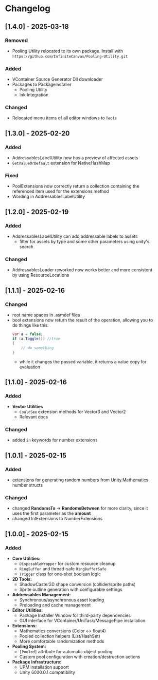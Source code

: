 # Changelog

## [1.4.0] - 2025-03-18
### Removed
- Pooling Utility relocated to its own package. Install with ```https://github.com/InfiniteCanvas/Pooling-Utility.git```

### Added
- VContainer Source Generator Dll downloader
- Packages to PackageInstaller
  - Pooling Utility
  - Ink Integration

### Changed
- Relocated menu items of all editor windows to `Tools`

## [1.3.0] - 2025-02-20
### Added
- AddressablesLabelUtility now has a preview of affected assets
- `GetValueOrDefault` extension for NativeHashMap

### Fixed
- PoolExtensions now correctly return a collection containing the referenced item used for the extensions method
- Wording in AddressablesLabelUtility

## [1.2.0] - 2025-02-19

### Added
- AddressablesLabelUtility can add addressable labels to assets
  - filter for assets by type and some other parameters using unity's search
### Changed
- AddressablesLoader reworked now works better and more consistent by using ResourceLocations

## [1.1.1] - 2025-02-16
### Changed
- root name spaces in .asmdef files
- bool extensions now return the result of the operation, allowing you to do things like this:
  ```csharp
  var a = false;
  if (a.Toggle()) //true
  {
      // do something
  }
  ```
  - while it changes the passed variable, it returns a value copy for evaluation

## [1.1.0] - 2025-02-16
### Added
- **Vector Utilities**
  - `CouldSee` extension methods for Vector3 and Vector2
  - Relevant docs

### Changed
- added `in` keywords for number extensions

## [1.0.1] - 2025-02-15
### Added
- extensions for generating random numbers from Unity.Mathematics number structs

### Changed
- changed **RandomsTo** -> **RandomsBetween** for more clarity, since it uses the first parameter as the **amount**
- changed IntExtensions to NumberExtensions

## [1.0.0] - 2025-02-15
### Added
- **Core Utilities:**
  - `DisposableWrapper` for custom resource cleanup
  - `RingBuffer` and thread-safe `RingBufferSafe`
  - `Trigger` class for one-shot boolean logic
- **2D Tools:**
  - ShadowCaster2D shape conversion (collider/sprite paths)
  - Sprite outline generation with configurable settings
- **Addressables Management:**
  - Synchronous/asynchronous asset loading
  - Preloading and cache management
- **Editor Utilities:**
  - Package Installer Window for third-party dependencies
  - GUI interface for VContainer/UniTask/MessagePipe installation
- **Extensions:**
  - Mathematics conversions (Color <-> float4)
  - Pooled collection helpers (List/HashSet)
  - More comfortable randomization methods
- **Pooling System:**
  - `[Pooled]` attribute for automatic object pooling
  - Custom pool configuration with creation/destruction actions
- **Package Infrastructure:**
  - UPM installation support
  - Unity 6000.0.1 compatibility
